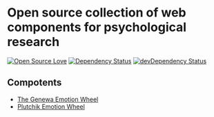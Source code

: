 # Open source collection of web components for psychological research

[![Open Source Love](https://badges.frapsoft.com/os/v1/open-source.svg?v=103)](https://github.com/ellerbrock/open-source-badge/)
[![Dependency Status](https://david-dm.org/kwarpechowski/The-Geneva-Emotion-Wheel/status.svg)](https://david-dm.org/kwarpechowski/The-Geneva-Emotion-Wheel#info=dependencies)
[![devDependency Status](https://david-dm.org/kwarpechowski/The-Geneva-Emotion-Wheel/dev-status.svg)](https://david-dm.org/kwarpechowski/The-Geneva-Emotion-Wheel#info=devDependencies)

## Compotents
* [The Genewa Emotion Wheel](https://github.com/kwarpechowski/Components-for-psychological-research/tree/master/packages/gew)
* [Plutchik Emotion Wheel](https://github.com/kwarpechowski/Components-for-psychological-research/tree/master/packages/plutchik)
